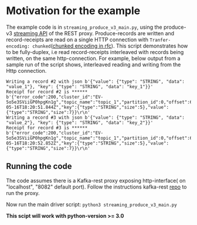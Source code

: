 # Motivation for the example

The example code is in `streaming_produce_v3_main.py`, using the produce-v3 [streaming API](https://github.com/confluentinc/kafka-rest/blob/8fb324845b5a7bd48aba24cd6dfd6136534a0588/api/v3/openapi.yaml#L1416) of the REST proxy. Produce-records are written and record-receipts are read on a single HTTP connection with `Tranfer-encoding: chunked`([chunked encoding in rfc](https://datatracker.ietf.org/doc/html/rfc2616#section-3.6.1)). This script demonstrates how to be fully-duplex, i.e read record-receipts interleaved with records being written, on the same http-connection. For example, below output from a sample run of the script shows, interleaved reading and writing from the Http connection.

```
Writing a record #2 with json b'{"value": {"type": "STRING", "data": "value_1"}, "key": {"type": "STRING", "data": "key_1"}}'
Receipt for record #2 is ******
b'{"error_code":200,"cluster_id":"EV-5o5e3SViiGP0hpgKn1g","topic_name":"topic_1","partition_id":0,"offset":612,"timestamp":"2023-05-16T18:20:51.844Z","key":{"type":"STRING","size":5},"value":{"type":"STRING","size":7}}\r\n'
Writing a record #3 with json b'{"value": {"type": "STRING", "data": "value_2"}, "key": {"type": "STRING", "data": "key_2"}}'
Receipt for record #3 is ******
b'{"error_code":200,"cluster_id":"EV-5o5e3SViiGP0hpgKn1g","topic_name":"topic_1","partition_id":0,"offset":613,"timestamp":"2023-05-16T18:20:52.852Z","key":{"type":"STRING","size":5},"value":{"type":"STRING","size":7}}\r\n'
```

## Running the code

The code assumes there is a Kafka-rest proxy exposing http-interface( on "localhost", "8082" default port). Follow the instructions kafka-rest [repo](https://github.com/confluentinc/kafka-rest) to run the proxy.

Now run the main driver script:
`python3 streaming_produce_v3_main.py`

**This scipt will work with python-version >= 3.0**